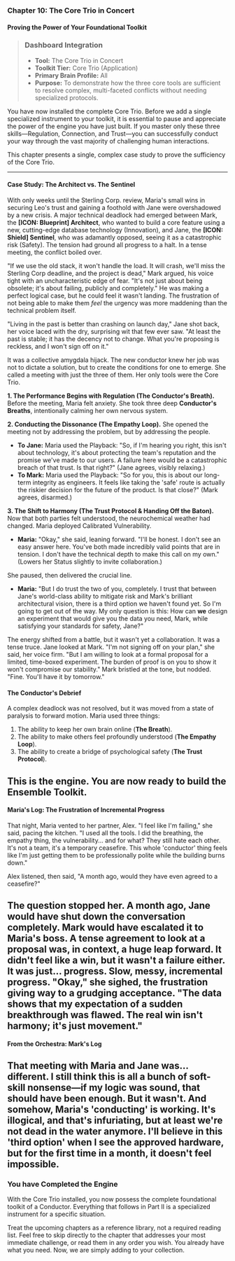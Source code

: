 ### **Chapter 10: The Core Trio in Concert**
#### Proving the Power of Your Foundational Toolkit

> ### **Dashboard Integration**
>
> *   **Tool:** The Core Trio in Concert
> *   **Toolkit Tier:** Core Trio (Application)
> *   **Primary Brain Profile:** All
> *   **Purpose:** To demonstrate how the three core tools are sufficient to resolve complex, multi-faceted conflicts without needing specialized protocols.

You have now installed the complete Core Trio. Before we add a single specialized instrument to your toolkit, it is essential to pause and appreciate the power of the engine you have just built. If you master only these three skills—Regulation, Connection, and Trust—you can successfully conduct your way through the vast majority of challenging human interactions.

This chapter presents a single, complex case study to prove the sufficiency of the Core Trio.

---

#### **Case Study: The Architect vs. The Sentinel**

With only weeks until the Sterling Corp. review, Maria's small wins in securing Leo's trust and gaining a foothold with Jane were overshadowed by a new crisis. A major technical deadlock had emerged between Mark, the **[ICON: Blueprint] Architect**, who wanted to build a core feature using a new, cutting-edge database technology (Innovation), and Jane, the **[ICON: Shield] Sentinel**, who was adamantly opposed, seeing it as a catastrophic risk (Safety). The tension had ground all progress to a halt. In a tense meeting, the conflict boiled over.

"If we use the old stack, it won't handle the load. It will crash, we'll miss the Sterling Corp deadline, and the project is dead," Mark argued, his voice tight with an uncharacteristic edge of fear. "It's not just about being obsolete; it's about failing, publicly and completely." He was making a perfect logical case, but he could feel it wasn't landing. The frustration of not being able to make them *feel* the urgency was more maddening than the technical problem itself.

"Living in the past is better than crashing on launch day," Jane shot back, her voice laced with the dry, surprising wit that few ever saw. "At least the past is stable; it has the decency not to change. What you're proposing is reckless, and I won't sign off on it."

It was a collective amygdala hijack. The new conductor knew her job was not to dictate a solution, but to create the conditions for one to emerge. She called a meeting with just the three of them. Her only tools were the Core Trio.

**1. The Performance Begins with Regulation (The Conductor's Breath).**
Before the meeting, Maria felt anxiety. She took three deep **Conductor's Breaths**, intentionally calming her own nervous system.

**2. Conducting the Dissonance (The Empathy Loop).**
She opened the meeting not by addressing the problem, but by addressing the people.

*   **To Jane:** Maria used the Playback: "So, if I'm hearing you right, this isn't about technology, it's about protecting the team's reputation and the promise we've made to our users. A failure here would be a catastrophic breach of that trust. Is that right?" (Jane agrees, visibly relaxing.)
*   **To Mark:** Maria used the Playback: "So for you, this is about our long-term integrity as engineers. It feels like taking the 'safe' route is actually the riskier decision for the future of the product. Is that close?" (Mark agrees, disarmed.)

**3. The Shift to Harmony (The Trust Protocol & Handing Off the Baton).**
Now that both parties felt understood, the neurochemical weather had changed. Maria deployed Calibrated Vulnerability.

*   **Maria:** "Okay," she said, leaning forward. "I'll be honest. I don't see an easy answer here. You've both made incredibly valid points that are in tension. I don't have the technical depth to make this call on my own." (Lowers her Status slightly to invite collaboration.)

She paused, then delivered the crucial line.

*   **Maria:** "But I do trust the two of you, completely. I trust that between Jane's world-class ability to mitigate risk and Mark's brilliant architectural vision, there is a third option we haven't found yet. So I'm going to get out of the way. My only question is this: How can **we** design an experiment that would give you the data you need, Mark, while satisfying your standards for safety, Jane?"

The energy shifted from a battle, but it wasn't yet a collaboration. It was a tense truce. Jane looked at Mark. "I'm not signing off on your plan," she said, her voice firm. "But I am willing to look at a formal proposal for a limited, time-boxed experiment. The burden of proof is on you to show it won't compromise our stability." Mark bristled at the tone, but nodded. "Fine. You'll have it by tomorrow."

#### **The Conductor's Debrief**

A complex deadlock was not resolved, but it was moved from a state of paralysis to forward motion. Maria used three things:
1.  The ability to keep her own brain online (**The Breath**).
2.  The ability to make others feel profoundly understood (**The Empathy Loop**).
3.  The ability to create a bridge of psychological safety (**The Trust Protocol**).

This is the engine. You are now ready to build the Ensemble Toolkit.
---
#### **Maria's Log: The Frustration of Incremental Progress**
That night, Maria vented to her partner, Alex. "I feel like I'm failing," she said, pacing the kitchen. "I used all the tools. I did the breathing, the empathy thing, the vulnerability... and for what? They still hate each other. It's not a team, it's a temporary ceasefire. This whole 'conductor' thing feels like I'm just getting them to be professionally polite while the building burns down."

Alex listened, then said, "A month ago, would they have even agreed to a ceasefire?"

The question stopped her. A month ago, Jane would have shut down the conversation completely. Mark would have escalated it to Maria's boss. A tense agreement to look at a proposal was, in context, a huge leap forward. It didn't feel like a win, but it wasn't a failure either. It was just... progress. Slow, messy, incremental progress. "Okay," she sighed, the frustration giving way to a grudging acceptance. "The data shows that my expectation of a sudden breakthrough was flawed. The real win isn't harmony; it's just movement."
---
#### **From the Orchestra: Mark's Log**
That meeting with Maria and Jane was... different. I still think this is all a bunch of soft-skill nonsense—if my logic was sound, that should have been enough. But it wasn't. And somehow, Maria's 'conducting' is working. It's illogical, and that's infuriating, but at least we're not dead in the water anymore. I'll believe in this 'third option' when I see the approved hardware, but for the first time in a month, it doesn't feel impossible.
---
### **You have Completed the Engine**

With the Core Trio installed, you now possess the complete foundational toolkit of a Conductor. Everything that follows in Part II is a specialized instrument for a specific situation.

Treat the upcoming chapters as a reference library, not a required reading list. Feel free to skip directly to the chapter that addresses your most immediate challenge, or read them in any order you wish. You already have what you need. Now, we are simply adding to your collection.
      